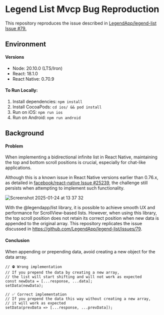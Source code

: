 # Legend List Mvcp Bug Reproduction
This repository reproduces the issue described in [LegendApp/legend-list Issue #79.](https://github.com/LegendApp/legend-list/issues/79)

## Environment

#### Versions
- Node: 20.10.0 (LTS/Iron)
- React: 18.1.0
- React Native: 0.70.9

#### To Run Locally:
1. Install dependencies: `npm install`
2. Install CocoaPods: `cd ios/ && pod install`
3. Run on iOS: `npm run ios`
4. Run on Android: `npm run android`
   
## Background
#### Problem
When implementing a bidirectional infinite list in React Native, maintaining the top and bottom scroll positions is crucial, especially for chat-like applications.

Although this is a known issue in React Native versions earlier than 0.76.x, as detailed in [facebook/react-native Issue #25239](https://github.com/facebook/react-native/issues/25239), the challenge still persists when attempting to implement such functionality.

![Screenshot 2025-01-24 at 13 37 32](https://github.com/user-attachments/assets/cfa28e38-d421-476a-8583-0058d51ac59d)

With the @legendapp/list library, it is possible to achieve smooth UX and performance for ScrollView-based lists. However, when using this library, the top scroll position does not retain its correct position when new data is appended to the original array. This repository replicates the issue discussed in https://github.com/LegendApp/legend-list/issues/79.

#### Conclusion
When appending or prepending data, avoid creating a new object for the data array.
```
// ⛔️ Wrong implementation
// If you prepend the data by creating a new array,
// the list will start shifting and will not work as expected
const newData = [...response, ...data];
setData(newData);

// ✅ Correct implementation
// If you prepend the data this way without creating a new array,
// it will work as expected
setData(prevData => [...response, ...prevData]);
```
